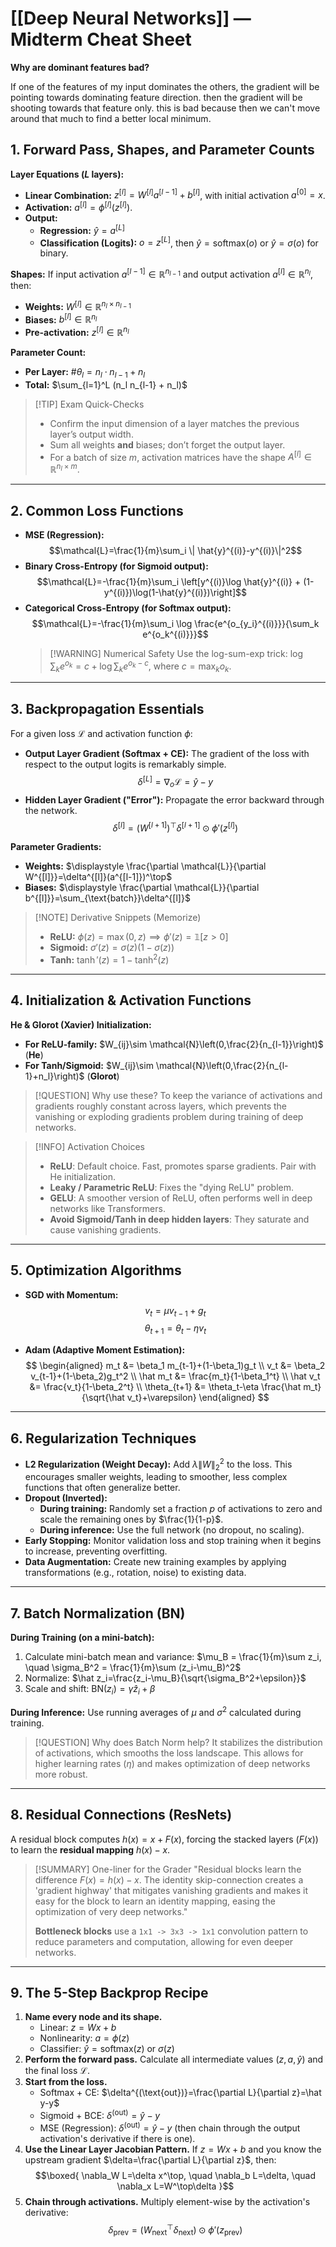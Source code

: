 # [[Deep Neural Networks]] — Midterm Cheat Sheet

**Why are dominant features bad?**

If one of the features of my input dominates the others, the gradient will be pointing towards dominating feature direction. then the gradient will be shooting towards that feature only. this is bad because then we can't move around that much to find a better local minimum.

## 1. Forward Pass, Shapes, and Parameter Counts

**Layer Equations ($L$ layers):**
- **Linear Combination:** $z^{[l]} = W^{[l]} a^{[l-1]} + b^{[l]}$, with initial activation $a^{[0]}=x$.
- **Activation:** $a^{[l]} = \phi^{[l]}(z^{[l]})$.
- **Output:**
    - **Regression:** $\hat{y}=a^{[L]}$
    - **Classification (Logits):** $o=z^{[L]}$, then $\hat{y}=\mathrm{softmax}(o)$ or $\hat{y}=\sigma(o)$ for binary.

**Shapes:**
If input activation $a^{[l-1]}\in\mathbb{R}^{n_{l-1}}$ and output activation $a^{[l]}\in\mathbb{R}^{n_l}$, then:
- **Weights:** $W^{[l]} \in \mathbb{R}^{n_l\times n_{l-1}}$
- **Biases:** $b^{[l]}\in\mathbb{R}^{n_l}$
- **Pre-activation:** $z^{[l]}\in\mathbb{R}^{n_l}$

**Parameter Count:**
- **Per Layer:** $\#\theta_l = n_l \cdot n_{l-1} + n_l$
- **Total:** $\sum_{l=1}^L (n_l n_{l-1} + n_l)$

> [!TIP] Exam Quick-Checks
> - Confirm the input dimension of a layer matches the previous layer’s output width.
> - Sum all weights **and** biases; don’t forget the output layer.
> - For a batch of size $m$, activation matrices have the shape $A^{[l]}\in\mathbb{R}^{n_l\times m}$.

---

## 2. Common Loss Functions

- **MSE (Regression):**
  $$\mathcal{L}=\frac{1}{m}\sum_i \| \hat{y}^{(i)}-y^{(i)}\|^2$$
- **Binary Cross-Entropy (for Sigmoid output):**
  $$\mathcal{L}=-\frac{1}{m}\sum_i \left[y^{(i)}\log \hat{y}^{(i)} + (1-y^{(i)})\log(1-\hat{y}^{(i)})\right]$$
- **Categorical Cross-Entropy (for Softmax output):**
  $$\mathcal{L}=-\frac{1}{m}\sum_i \log \frac{e^{o_{y_i}^{(i)}}}{\sum_k e^{o_k^{(i)}}}$$
  > [!WARNING] Numerical Safety
  > Use the log-sum-exp trick: $\log\sum_k e^{o_k} = c + \log \sum_k e^{o_k-c}$, where $c=\max_k o_k$.

---

## 3. Backpropagation Essentials

For a given loss $\mathcal{L}$ and activation function $\phi$:

- **Output Layer Gradient (Softmax + CE):** The gradient of the loss with respect to the output logits is remarkably simple.
  $$\delta^{[L]}=\nabla_{o}\mathcal{L}=\hat{y}-y$$
- **Hidden Layer Gradient ("Error"):** Propagate the error backward through the network.
  $$\delta^{[l]}=\left(W^{[l+1]}\right)^\top \delta^{[l+1]} \odot \phi' \left(z^{[l]}\right)$$

**Parameter Gradients:**
- **Weights:** $\displaystyle \frac{\partial \mathcal{L}}{\partial W^{[l]}}=\delta^{[l]}(a^{[l-1]})^\top$
- **Biases:** $\displaystyle \frac{\partial \mathcal{L}}{\partial b^{[l]}}=\sum_{\text{batch}}\delta^{[l]}$

> [!NOTE] Derivative Snippets (Memorize)
> - **ReLU:** $\phi(z)=\max(0,z) \implies \phi'(z)=\mathbb{1}[z>0]$
> - **Sigmoid:** $\sigma'(z)=\sigma(z)(1-\sigma(z))$
> - **Tanh:** $\tanh'(z)=1-\tanh^2(z)$

---

## 4. Initialization & Activation Functions

**He & Glorot (Xavier) Initialization:**
- **For ReLU-family:** $W_{ij}\sim \mathcal{N}\left(0,\frac{2}{n_{l-1}}\right)$ (**He**)
- **For Tanh/Sigmoid:** $W_{ij}\sim \mathcal{N}\left(0,\frac{2}{n_{l-1}+n_l}\right)$ (**Glorot**)

> [!QUESTION] Why use these?
> To keep the variance of activations and gradients roughly constant across layers, which prevents the vanishing or exploding gradients problem during training of deep networks.

> [!INFO] Activation Choices
> - **ReLU**: Default choice. Fast, promotes sparse gradients. Pair with He initialization.
> - **Leaky / Parametric ReLU**: Fixes the "dying ReLU" problem.
> - **GELU**: A smoother version of ReLU, often performs well in deep networks like Transformers.
> - **Avoid Sigmoid/Tanh in deep hidden layers**: They saturate and cause vanishing gradients.

---

## 5. Optimization Algorithms

- **SGD with Momentum:**
  $$v_t=\mu v_{t-1}+g_t$$
  $$\theta_{t+1}=\theta_t-\eta v_t$$

- **Adam (Adaptive Moment Estimation):**
  $$
  \begin{aligned}
  m_t &= \beta_1 m_{t-1}+(1-\beta_1)g_t \\
  v_t &= \beta_2 v_{t-1}+(1-\beta_2)g_t^2 \\
  \hat m_t &= \frac{m_t}{1-\beta_1^t} \\
  \hat v_t &= \frac{v_t}{1-\beta_2^t} \\
  \theta_{t+1} &= \theta_t-\eta \frac{\hat m_t}{\sqrt{\hat v_t}+\varepsilon}
  \end{aligned}
  $$

---

## 6. Regularization Techniques

- **L2 Regularization (Weight Decay):** Add $\lambda\| W\|_2^2$ to the loss. This encourages smaller weights, leading to smoother, less complex functions that often generalize better.
- **Dropout (Inverted):**
    - **During training:** Randomly set a fraction $p$ of activations to zero and scale the remaining ones by $\frac{1}{1-p}$.
    - **During inference:** Use the full network (no dropout, no scaling).
- **Early Stopping:** Monitor validation loss and stop training when it begins to increase, preventing overfitting.
- **Data Augmentation:** Create new training examples by applying transformations (e.g., rotation, noise) to existing data.

---

## 7. Batch Normalization (BN)

**During Training (on a mini-batch):**
1.  Calculate mini-batch mean and variance:
    $\mu_B = \frac{1}{m}\sum z_i, \quad \sigma_B^2 = \frac{1}{m}\sum (z_i-\mu_B)^2$
2.  Normalize:
    $\hat z_i=\frac{z_i-\mu_B}{\sqrt{\sigma_B^2+\epsilon}}$
3.  Scale and shift:
    $\text{BN}(z_i)=\gamma \hat z_i+\beta$

**During Inference:** Use running averages of $\mu$ and $\sigma^2$ calculated during training.

> [!QUESTION] Why does Batch Norm help?
> It stabilizes the distribution of activations, which smooths the loss landscape. This allows for higher learning rates ($\eta$) and makes optimization of deep networks more robust.

---

## 8. Residual Connections (ResNets)

A residual block computes $h(x) = x + F(x)$, forcing the stacked layers ($F(x)$) to learn the **residual mapping** $h(x) - x$.

> [!SUMMARY] One-liner for the Grader
> "Residual blocks learn the difference $F(x)=h(x)-x$. The identity skip-connection creates a 'gradient highway' that mitigates vanishing gradients and makes it easy for the block to learn an identity mapping, easing the optimization of very deep networks."
>
> **Bottleneck blocks** use a `1x1 -> 3x3 -> 1x1` convolution pattern to reduce parameters and computation, allowing for even deeper networks.

---

## 9. The 5-Step Backprop Recipe

1.  **Name every node and its shape.**
    - Linear: $z=W x + b$
    - Nonlinearity: $a=\phi(z)$
    - Classifier: $\hat y=\text{softmax}(z)$ or $\sigma(z)$
2.  **Perform the forward pass.** Calculate all intermediate values ($z, a, \hat y$) and the final loss $\mathcal{L}$.
3.  **Start from the loss.**
    - Softmax + CE: $\delta^{(\text{out})}=\frac{\partial L}{\partial z}=\hat y-y$
    - Sigmoid + BCE: $\delta^{(\text{out})}=\hat y-y$
    - MSE (Regression): $\delta^{(\text{out})}=\hat y-y$ (then chain through the output activation's derivative if there is one).
4.  **Use the Linear Layer Jacobian Pattern.** If $z=W x + b$ and you know the upstream gradient $\delta=\frac{\partial L}{\partial z}$, then:
    $$\boxed{ \nabla_W L=\delta x^\top, \quad \nabla_b L=\delta, \quad \nabla_x L=W^\top\delta }$$
5.  **Chain through activations.** Multiply element-wise by the activation's derivative:
    $$\delta_{\text{prev}}=(W_{\text{next}}^\top\delta_{\text{next}})\odot \phi'(z_{\text{prev}})$$

